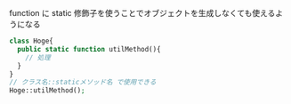 function に static 修飾子を使うことでオブジェクトを生成しなくても使えるようになる
```php
class Hoge{
  public static function utilMethod(){
    // 処理
  }
}
// クラス名::staticメソッド名 で使用できる
Hoge::utilMethod();
```
